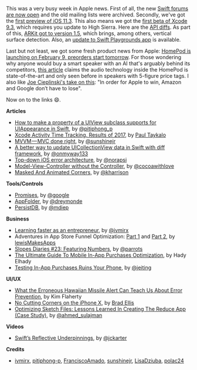 This was a very busy week in Apple news. First of all, the new [Swift forums are now open](https://swift.org/blog/forums/) and the old mailing lists were archived. Secondly, we've got the [first preview of iOS 11.3](https://www.apple.com/newsroom/2018/01/apple-previews-ios-11-3/). This also means we got the [first beta of Xcode 9.3](https://developer.apple.com/download/), which requires you update to High Sierra. Here are the [API diffs](https://developer.apple.com/documentation?changes=latest_minor). As part of this, [ARKit got to version 1.5](https://developer.apple.com/news/?id=01242018b), which brings, among others, vertical surface detection. Also, an [update to Swift Playgrounds app](https://developer.apple.com/news/?id=01242018a) is available.

Last but not least, we got some fresh product news from Apple: [HomePod is launching on February 9, preorders start tomorrow](https://www.apple.com/newsroom/2018/01/homepod-arrives-february-9-available-to-order-this-friday/). For those wondering why anyone would buy a smart speaker with an AI that's arguably behind its competitors, [this article](http://www.loopinsight.com/2018/01/24/on-homepod-and-audio-quality/) claims the audio technology inside the HomePod is state-of-the-art and only seen before in speakers with 5-figure price tags. I also like [Joe Cieplinski's take on this](http://joecieplinski.com/blog/2018/01/23/on-homepod/): "In order for Apple to win, Amazon and Google don’t have to lose".

Now on to the links 😄.

**Articles**

* [How to make a property of a UIView subclass supports for UIAppearance in Swift](https://pitiphong.me/how-to-make-a-property-of-a-uiview-subclass-supports-for-uiappearance-in-swift-f0938a183d0f), by [@pitiphong_p](https://twitter.com/pitiphong_p)
* [Xcode Activity Time Tracking. Results of 2017](https://medium.com/@taykalopaul/xcode-activity-time-tracking-results-of-2017-43d1cd6ffcdc), by [Paul Taykalo](https://twitter.com/TT_Kilew)
* [MVVM — MVC done right](https://medium.com/@sunshinejr/why-mvvm-mvc-as-we-know-is-a-lie-and-why-im-fine-with-it-d8bc14be1f17), by [@sunshinejr](https://twitter.com/thesunshinejr)
* [A better way to update UICollectionView data in Swift with diff framework](https://medium.com/flawless-app-stories/a-better-way-to-update-uicollectionview-data-in-swift-with-diff-framework-924db158db86), by [@onmyway133](https://twitter.com/onmyway133)
* [Top-down iOS error architecture](https://medium.com/@londeix/top-down-error-architecture-d8715a28d1ad), by [@norapsi](https://twitter.com/norapsi)
* [Model-View-Controller without the Controller](https://www.cocoawithlove.com/blog/mvc-without-the-c.html), by [@cocoawithlove](https://twitter.com/cocoawithlove)
* [Masked And Animated Corners](https://useyourloaf.com/blog/masked-and-animated-corners/), by [@kharrison](https://twitter.com/kharrison)

**Tools/Controls**

* [Promises](https://github.com/google/promises), by [@google](https://github.com/google)
* [AppFolder](https://github.com/dreymonde/AppFolder), by [@dreymonde](https://github.com/dreymonde/)
* [PersistDB](https://github.com/PersistX/PersistDB), by [@mdiep](https://github.com/mdiep)

**Business**

* [Learning faster as an entrepreneur](https://qotoqot.com/blog/learning-faster/), by [@ivmirx](https://twitter.com/ivmirx)
* Adventures in App Store Funnel Optimization: [Part 1](https://www.youtube.com/watch?v=ktYHQ6Qrbdw) and [Part 2](https://www.youtube.com/watch?v=DlN-l5BUakQ), by [lewisMakesApps](https://twitter.com/lewisMakesApps)
* [Slopes Diaries #23: Featuring Numbers](https://blog.curtisherbert.com/slopes-diaries-23-featuring-numbers/), by [@parrots](https://twitter.com/parrots)
* [The Ultimate Guide To Mobile In-App Purchases Optimization](https://blog.instabug.com/2018/01/mobile-in-app-purchases/), by Hady Elhady
* [Testing In-App Purchases Ruins Your Phone](https://medium.com/revenuecat-blog/testing-in-app-purchases-ruins-your-phone-3751665ca5c1), by [@jeiting](https://twitter.com/jeiting)

**UI/UX**

* [What the Erroneous Hawaiian Missile Alert Can Teach Us About Error Prevention](https://www.nngroup.com/articles/error-prevention/), by Kim Flaherty
* [No Cutting Corners on the iPhone X](https://medium.com/tall-west/no-cutting-corners-on-the-iphone-x-97a9413b94e), by [Brad Ellis](https://twitter.com/bradellis)
* [Optimizing Sketch Files: Lessons Learned In Creating The Reduce App (Case Study)](https://www.smashingmagazine.com/2018/01/reduce-app-optimizing-sketch-files/), by [@ahmed_sulajman](https://twitter.com/ahmed_sulajman)

**Videos**

* [Swift’s Reflective Underpinnings](https://www.skilled.io/u/swiftsummit/swift-s-reflective-underpinnings-joe-groff), by [@jckarter](https://twitter.com/jckarter)

**Credits**

* [ivmirx](https://github.com/ivmirx), [pitiphong-p](https://github.com/pitiphong-p), [FranciscoAmado](https://github.com/FranciscoAmado), [sunshinejr](https://github.com/sunshinejr), [LisaDziuba](https://github.com/lisadziuba), [polac24](https://github.com/polac24)
